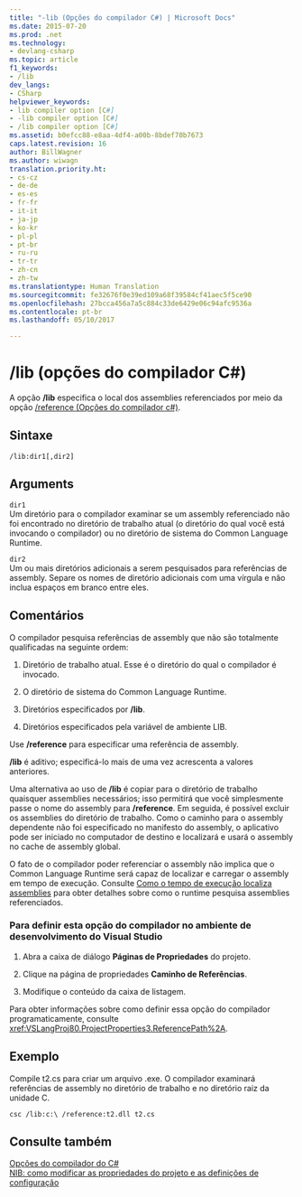 ```yaml
---
title: "-lib (Opções do compilador C#) | Microsoft Docs"
ms.date: 2015-07-20
ms.prod: .net
ms.technology:
- devlang-csharp
ms.topic: article
f1_keywords:
- /lib
dev_langs:
- CSharp
helpviewer_keywords:
- lib compiler option [C#]
- -lib compiler option [C#]
- /lib compiler option [C#]
ms.assetid: b0efcc88-e8aa-4df4-a00b-8bdef70b7673
caps.latest.revision: 16
author: BillWagner
ms.author: wiwagn
translation.priority.ht:
- cs-cz
- de-de
- es-es
- fr-fr
- it-it
- ja-jp
- ko-kr
- pl-pl
- pt-br
- ru-ru
- tr-tr
- zh-cn
- zh-tw
ms.translationtype: Human Translation
ms.sourcegitcommit: fe32676f0e39ed109a68f39584cf41aec5f5ce90
ms.openlocfilehash: 27bcca456a7a5c884c33de6429e06c94afc9536a
ms.contentlocale: pt-br
ms.lasthandoff: 05/10/2017

---
```

# <a name="lib-c-compiler-options"></a>/lib (opções do compilador C#)
A opção **/lib** especifica o local dos assemblies referenciados por meio da opção [/reference (Opções do compilador c#)](../../../csharp/language-reference/compiler-options/reference-compiler-option.md).  
  
## <a name="syntax"></a>Sintaxe  
  
```  
/lib:dir1[,dir2]  
```  
  
## <a name="arguments"></a>Arguments  
 `dir1`  
 Um diretório para o compilador examinar se um assembly referenciado não foi encontrado no diretório de trabalho atual (o diretório do qual você está invocando o compilador) ou no diretório de sistema do Common Language Runtime.  
  
 `dir2`  
 Um ou mais diretórios adicionais a serem pesquisados para referências de assembly. Separe os nomes de diretório adicionais com uma vírgula e não inclua espaços em branco entre eles.  
  
## <a name="remarks"></a>Comentários  
 O compilador pesquisa referências de assembly que não são totalmente qualificadas na seguinte ordem:  
  
1.  Diretório de trabalho atual. Esse é o diretório do qual o compilador é invocado.  
  
2.  O diretório de sistema do Common Language Runtime.  
  
3.  Diretórios especificados por **/lib**.  
  
4.  Diretórios especificados pela variável de ambiente LIB.  
  
 Use **/reference** para especificar uma referência de assembly.  
  
 **/lib** é aditivo; especificá-lo mais de uma vez acrescenta a valores anteriores.  
  
 Uma alternativa ao uso de **/lib** é copiar para o diretório de trabalho quaisquer assemblies necessários; isso permitirá que você simplesmente passe o nome do assembly para **/reference**. Em seguida, é possível excluir os assemblies do diretório de trabalho. Como o caminho para o assembly dependente não foi especificado no manifesto do assembly, o aplicativo pode ser iniciado no computador de destino e localizará e usará o assembly no cache de assembly global.  
  
 O fato de o compilador poder referenciar o assembly não implica que o Common Language Runtime será capaz de localizar e carregar o assembly em tempo de execução. Consulte [Como o tempo de execução localiza assemblies](../../../framework/deployment/how-the-runtime-locates-assemblies.md) para obter detalhes sobre como o runtime pesquisa assemblies referenciados.  
  
### <a name="to-set-this-compiler-option-in-the-visual-studio-development-environment"></a>Para definir esta opção do compilador no ambiente de desenvolvimento do Visual Studio  
  
1.  Abra a caixa de diálogo **Páginas de Propriedades** do projeto.  
  
2.  Clique na página de propriedades **Caminho de Referências**.  
  
3.  Modifique o conteúdo da caixa de listagem.  
  
 Para obter informações sobre como definir essa opção do compilador programaticamente, consulte <xref:VSLangProj80.ProjectProperties3.ReferencePath%2A>.  
  
## <a name="example"></a>Exemplo  
 Compile t2.cs para criar um arquivo .exe. O compilador examinará referências de assembly no diretório de trabalho e no diretório raiz da unidade C.  
  
```  
csc /lib:c:\ /reference:t2.dll t2.cs  
```  
  
## <a name="see-also"></a>Consulte também  
 [Opções do compilador do C#](../../../csharp/language-reference/compiler-options/index.md)   
 [NIB: como modificar as propriedades do projeto e as definições de configuração](http://msdn.microsoft.com/en-us/e7184bc5-2f2b-4b4f-aa9a-3ecfcbc48b67)
